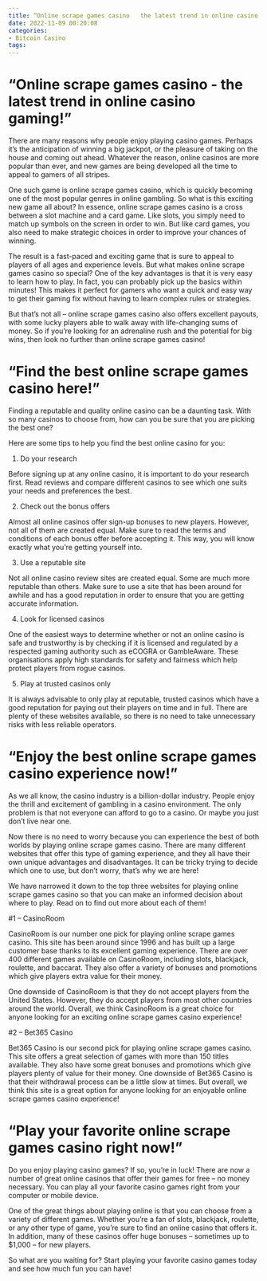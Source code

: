 ```yaml
---
title: “Online scrape games casino   the latest trend in online casino gaming!”
date: 2022-11-09 00:20:08
categories:
- Bitcoin Casino
tags:
---
```



#  “Online scrape games casino - the latest trend in online casino gaming!”

There are many reasons why people enjoy playing casino games. Perhaps it’s the anticipation of winning a big jackpot, or the pleasure of taking on the house and coming out ahead. Whatever the reason, online casinos are more popular than ever, and new games are being developed all the time to appeal to gamers of all stripes.

One such game is online scrape games casino, which is quickly becoming one of the most popular genres in online gambling. So what is this exciting new game all about? In essence, online scrape games casino is a cross between a slot machine and a card game. Like slots, you simply need to match up symbols on the screen in order to win. But like card games, you also need to make strategic choices in order to improve your chances of winning.

The result is a fast-paced and exciting game that is sure to appeal to players of all ages and experience levels. But what makes online scrape games casino so special? One of the key advantages is that it is very easy to learn how to play. In fact, you can probably pick up the basics within minutes! This makes it perfect for gamers who want a quick and easy way to get their gaming fix without having to learn complex rules or strategies.

But that’s not all – online scrape games casino also offers excellent payouts, with some lucky players able to walk away with life-changing sums of money. So if you’re looking for an adrenaline rush and the potential for big wins, then look no further than online scrape games casino!

#  “Find the best online scrape games casino here!”

Finding a reputable and quality online casino can be a daunting task. With so many casinos to choose from, how can you be sure that you are picking the best one?

Here are some tips to help you find the best online casino for you:

1. Do your research

Before signing up at any online casino, it is important to do your research first. Read reviews and compare different casinos to see which one suits your needs and preferences the best.

2. Check out the bonus offers

Almost all online casinos offer sign-up bonuses to new players. However, not all of them are created equal. Make sure to read the terms and conditions of each bonus offer before accepting it. This way, you will know exactly what you’re getting yourself into.

3. Use a reputable site

Not all online casino review sites are created equal. Some are much more reputable than others. Make sure to use a site that has been around for awhile and has a good reputation in order to ensure that you are getting accurate information.

4. Look for licensed casinos

One of the easiest ways to determine whether or not an online casino is safe and trustworthy is by checking if it is licensed and regulated by a respected gaming authority such as eCOGRA or GambleAware. These organisations apply high standards for safety and fairness which help protect players from rogue casinos.

5. Play at trusted casinos only

It is always advisable to only play at reputable, trusted casinos which have a good reputation for paying out their players on time and in full. There are plenty of these websites available, so there is no need to take unnecessary risks with less reliable operators.

#  “Enjoy the best online scrape games casino experience now!”

As we all know, the casino industry is a billion-dollar industry. People enjoy the thrill and excitement of gambling in a casino environment. The only problem is that not everyone can afford to go to a casino. Or maybe you just don’t live near one.

Now there is no need to worry because you can experience the best of both worlds by playing online scrape games casino. There are many different websites that offer this type of gaming experience, and they all have their own unique advantages and disadvantages. It can be tricky trying to decide which one to use, but don’t worry, that’s why we are here!

We have narrowed it down to the top three websites for playing online scrape games casino so that you can make an informed decision about where to play. Read on to find out more about each of them!

#1 – CasinoRoom

CasinoRoom is our number one pick for playing online scrape games casino. This site has been around since 1996 and has built up a large customer base thanks to its excellent gaming experience. There are over 400 different games available on CasinoRoom, including slots, blackjack, roulette, and baccarat. They also offer a variety of bonuses and promotions which give players extra value for their money.

One downside of CasinoRoom is that they do not accept players from the United States. However, they do accept players from most other countries around the world. Overall, we think CasinoRoom is a great choice for anyone looking for an exciting online scrape games casino experience!

#2 – Bet365 Casino

Bet365 Casino is our second pick for playing online scrape games casino. This site offers a great selection of games with more than 150 titles available. They also have some great bonuses and promotions which give players plenty of value for their money. One downside of Bet365 Casino is that their withdrawal process can be a little slow at times. But overall, we think this site is a great option for anyone looking for an enjoyable online scrape games casino experience!

#  “Play your favorite online scrape games casino right now!”

Do you enjoy playing casino games? If so, you’re in luck! There are now a number of great online casinos that offer their games for free – no money necessary. You can play all your favorite casino games right from your computer or mobile device.

One of the great things about playing online is that you can choose from a variety of different games. Whether you’re a fan of slots, blackjack, roulette, or any other type of game, you’re sure to find an online casino that offers it. In addition, many of these casinos offer huge bonuses – sometimes up to $1,000 – for new players.

So what are you waiting for? Start playing your favorite casino games today and see how much fun you can have!